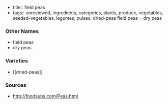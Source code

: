 - title:: field peas
- tags:: unreviewed, ingredients, categories, plants, produce, vegetables, seeded-vegetables, legumes, pulses, dried-peas
field peas = dry peas

### Other Names

* field peas
* dry peas

### Varieties

* [[dried-peas]]

### Sources
* http://foodsubs.com/Peas.html
